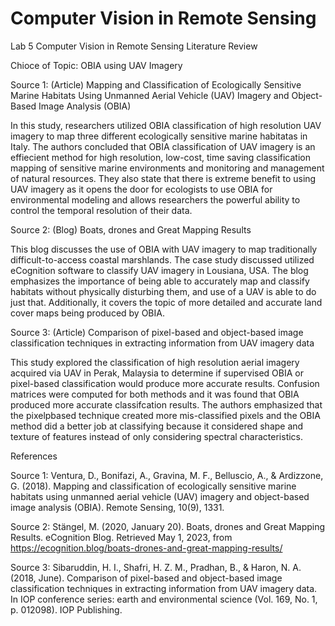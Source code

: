 # Computer Vision in Remote Sensing


Lab 5 Computer Vision in Remote Sensing Literature Review 

Chioce of Topic: OBIA using UAV Imagery

Source 1: (Article) Mapping and Classification of Ecologically Sensitive Marine Habitats Using Unmanned Aerial Vehicle (UAV) Imagery and Object-Based Image Analysis (OBIA)

In this study, researchers utilized OBIA classification of high resolution UAV imagery to map three different ecologically sensitive marine habitatas in Italy. The authors concluded that OBIA classification of UAV imagery is an effiecient method for high resolution, low-cost, time saving classification mapping of sensitive marine environments and monitoring and management of natural resources. They also state that there is extreme benefit to using UAV imagery as it opens the door for ecologists to use OBIA for environmental modeling and allows researchers the powerful ability to control the temporal resolution of their data.


Source 2: (Blog) Boats, drones and Great Mapping Results

This blog discusses the use of OBIA with UAV imagery to map traditionally difficult-to-access coastal marshlands. The case study discussed utilized eCognition software to classify UAV imagery in Lousiana, USA. The blog emphasizes the importance of being able to accurately map and classify habitats without physically disturbing them, and use of a UAV is able to do just that. Additionally, it covers the topic of more detailed and accurate land cover maps being produced by OBIA. 



Source 3: (Article) Comparison of pixel-based and object-based image classification techniques in extracting information from UAV imagery data

This study explored the classification of high resolution aerial imagery acquired via UAV in Perak, Malaysia to determine if supervised OBIA or pixel-based classification would produce more accurate results. Confusion matrices were computed for both methods and it was found that OBIA produced more accurate classifcation results. The authors emphasized that the pixelpbased technique created more mis-classified pixels and the OBIA method did a better job at classifying because it considered shape and texture of features instead of only considering spectral characteristics. 


References

Source 1: Ventura, D., Bonifazi, A., Gravina, M. F., Belluscio, A., & Ardizzone, G. (2018). Mapping and classification of ecologically sensitive marine habitats using unmanned aerial vehicle (UAV) imagery and object-based image analysis (OBIA). Remote Sensing, 10(9), 1331.

Source 2: Stängel, M. (2020, January 20). Boats, drones and Great Mapping Results. eCognition Blog. Retrieved May 1, 2023, from https://ecognition.blog/boats-drones-and-great-mapping-results/ 

Source 3: Sibaruddin, H. I., Shafri, H. Z. M., Pradhan, B., & Haron, N. A. (2018, June). Comparison of pixel-based and object-based image classification techniques in extracting information from UAV imagery data. In IOP conference series: earth and environmental science (Vol. 169, No. 1, p. 012098). IOP Publishing.
